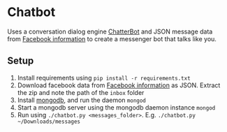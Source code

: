 # Chatbot

Uses a conversation dialog engine [ChatterBot](https://github.com/gunthercox/ChatterBot) and JSON message data from [Facebook information](https://www.facebook.com/settings?tab=your_facebook_information) to create a messenger bot that talks like you.

## Setup

1. Install requirements using `pip install -r requirements.txt`
2. Download facebook data from [Facebook information](https://www.facebook.com/settings?tab=your_facebook_information) as JSON. Extract the zip and note the path of the `inbox` folder
3. Install [mongodb](https://docs.mongodb.com/manual/installation/), and run the daemon `mongod`
4. Start a mongodb server using the mongodb daemon instance `mongod`
5. Run using `./chatbot.py <messages_folder>`. E.g. `./chatbot.py ~/Downloads/messages`
